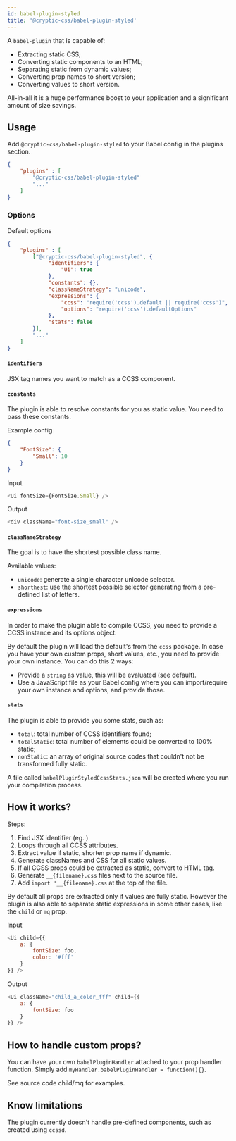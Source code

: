 ```yaml
---
id: babel-plugin-styled
title: '@cryptic-css/babel-plugin-styled'
---
```


A `babel-plugin` that is capable of:
- Extracting static CSS;
- Converting static components to an HTML;
- Separating static from dynamic values;
- Converting prop names to short version;
- Converting values to short version.

All-in-all it is a huge performance boost to your application and a significant amount of size savings.

## Usage

Add `@cryptic-css/babel-plugin-styled` to your Babel config in the plugins section.

```json
{
    "plugins" : [
        "@cryptic-css/babel-plugin-styled"
        "..."
    ]
}
```

### Options

Default options

```json
{
    "plugins" : [
        ["@cryptic-css/babel-plugin-styled", {
             "identifiers": {
                 "Ui": true
             },
             "constants": {},
             "classNameStrategy": "unicode",
             "expressions": {
                 "ccss": "require('ccss').default || require('ccss')",
                 "options": "require('ccss').defaultOptions"
             },
             "stats": false
        }],
        "..."
    ]
}
```

#### `identifiers`

JSX tag names you want to match as a CCSS component.

#### `constants`

The plugin is able to resolve constants for you as static value. You need to pass these constants.

Example config
```json
{
    "FontSize": {
        "Small": 10
    }
}
```

Input
```js
<Ui fontSize={FontSize.Small} />
```

Output
```js
<div className="font-size_small" />
```

#### `classNameStrategy`

The goal is to have the shortest possible class name.

Available values:
- `unicode`: generate a single character unicode selector.
- `shorthest`: use the shortest possible selector generating from a pre-defined list of letters.

#### `expressions`

In order to make the plugin able to compile CCSS, you need to provide a CCSS instance and its options object.

By default the plugin will load the default's from the `ccss` package. In case you have your own custom props,
short values, etc., you need to provide your own instance. You can do this 2 ways:
- Provide a `string` as value, this will be evaluated (see default).
- Use a JavaScript file as your Babel config where you can import/require your own instance and options, and provide
those.

#### `stats`

The plugin is able to provide you some stats, such as:
- `total`: total number of CCSS identifiers found;
- `totalStatic`: total number of elements could be converted to 100% static;
- `nonStatic`: an array of original source codes that couldn't not be transformed fully static.

A file called `babelPluginStyledCcssStats.json` will be created where you run your compilation process.

## How it works?

Steps:
1. Find JSX identifier (eg. <Ui />)
1. Loops through all CCSS attributes.
1. Extract value if static, shorten prop name if dynamic.
1. Generate classNames and CSS for all static values.
1. If all CCSS props could be extracted as static, convert to HTML tag.
1. Generate `__{filename}.css` files next to the source file.
1. Add `import '__{filename}.css` at the top of the file.

By default all props are extracted only if values are fully static. However the plugin is also able to separate
static expressions in some other cases, like the `child` or `mq` prop.

Input
```js
<Ui child={{
    a: {
        fontSize: foo,
        color: '#fff'
    }
}} />
```

Output
```js
<Ui className="child_a_color_fff" child={{
    a: {
        fontSize: foo
    }
}} />
```

## How to handle custom props?

You can have your own `babelPluginHandler` attached to your prop handler function. Simply add
`myHandler.babelPluginHandler = function(){}`.

See source code child/mq for examples.

## Know limitations

The plugin currently doesn't handle pre-defined components, such as created using `ccssd`.
